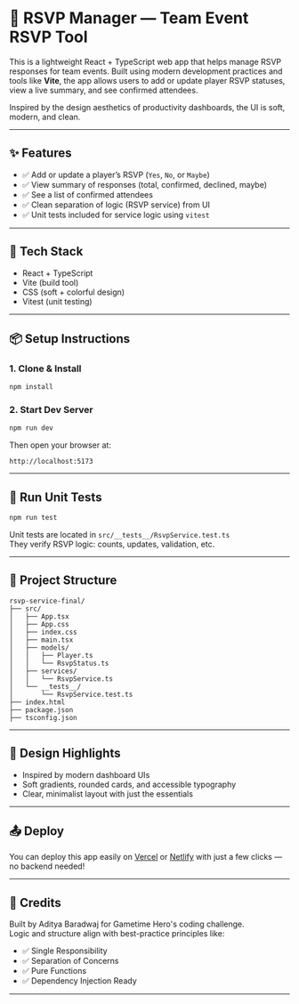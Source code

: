 # 🎉 RSVP Manager — Team Event RSVP Tool

This is a lightweight React + TypeScript web app that helps manage RSVP responses for team events. Built using modern development practices and tools like **Vite**, the app allows users to add or update player RSVP statuses, view a live summary, and see confirmed attendees.

Inspired by the design aesthetics of productivity dashboards, the UI is soft, modern, and clean.

---

## ✨ Features

- ✅ Add or update a player’s RSVP (`Yes`, `No`, or `Maybe`)
- ✅ View summary of responses (total, confirmed, declined, maybe)
- ✅ See a list of confirmed attendees
- ✅ Clean separation of logic (RSVP service) from UI
- ✅ Unit tests included for service logic using `vitest`

---

## 🧱 Tech Stack

- React + TypeScript
- Vite (build tool)
- CSS (soft + colorful design)
- Vitest (unit testing)

---

## 📦 Setup Instructions

### 1. Clone & Install

```bash
npm install
```

### 2. Start Dev Server

```bash
npm run dev
```

Then open your browser at:

```
http://localhost:5173
```

---

## 🧪 Run Unit Tests

```bash
npm run test
```

Unit tests are located in `src/__tests__/RsvpService.test.ts`  
They verify RSVP logic: counts, updates, validation, etc.

---

## 📁 Project Structure

```
rsvp-service-final/
├── src/
│   ├── App.tsx
│   ├── App.css
│   ├── index.css
│   ├── main.tsx
│   ├── models/
│   │   ├── Player.ts
│   │   └── RsvpStatus.ts
│   ├── services/
│   │   └── RsvpService.ts
│   └── __tests__/
│       └── RsvpService.test.ts
├── index.html
├── package.json
├── tsconfig.json
```

---

## 🙌 Design Highlights

- Inspired by modern dashboard UIs
- Soft gradients, rounded cards, and accessible typography
- Clear, minimalist layout with just the essentials

---

## 📤 Deploy

You can deploy this app easily on [Vercel](https://vercel.com/) or [Netlify](https://www.netlify.com/) with just a few clicks — no backend needed!

---

## 🧠 Credits

Built by Aditya Baradwaj for Gametime Hero's coding challenge.  
Logic and structure align with best-practice principles like:

- ✅ Single Responsibility
- ✅ Separation of Concerns
- ✅ Pure Functions
- ✅ Dependency Injection Ready

---
